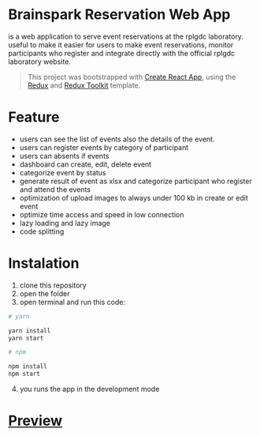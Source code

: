 # Brainspark Reservation Web App

is a web application to serve event reservations at the rplgdc laboratory. useful to make it easier for users to make event reservations, monitor participants who register and integrate directly with the official rplgdc laboratory website.
<br>

> This project was bootstrapped with [Create React App](https://github.com/facebook/create-react-app), using the [Redux](https://redux.js.org/) and [Redux Toolkit](https://redux-toolkit.js.org/) template.

# Feature

- users can see the list of events also the details of the event.
- users can register events by category of participant
- users can absents if events
- dashboard can create, edit, delete event
- categorize event by status
- generate result of event as xlsx and categorize participant who register and attend the events
- optimization of upload images to always under 100 kb in create or edit event
- optimize time access and speed in low connection
- lazy loading and lazy image
- code splitting

# Instalation

1. clone this repository
2. open the folder
3. open terminal and run this code:

```bash
# yarn

yarn install
yarn start

# npm

npm install
npm start
```

4. you runs the app in the development mode

# [Preview](https://rplgdc-brainspark.vercel.app)

<br>
